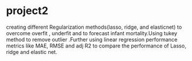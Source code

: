 # project2
 creating different Regularization methods(lasso, ridge, and elasticnet) to overcome overfit , underfit and to forecast infant mortality.Using tukey method to remove outlier
 .Further using linear regression performance metrics like MAE, RMSE and adj R2 to compare the performance of Lasso, ridge and elastic net.
